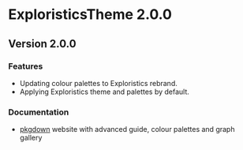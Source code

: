 # ExploristicsTheme 2.0.0

## Version 2.0.0

### Features

-   Updating colour palettes to Exploristics rebrand.
-   Applying Exploristics theme and palettes by default.

### Documentation

-   [pkgdown](https://pkgdown.r-lib.org/) website with advanced guide, colour palettes and graph gallery


